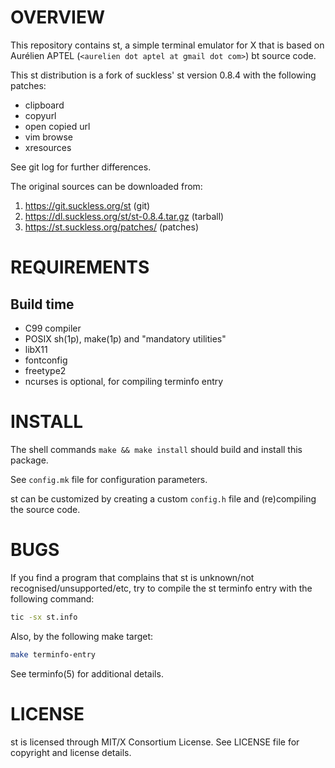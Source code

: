 OVERVIEW
========

This repository contains st, a simple terminal emulator for X that is
based on Aurélien APTEL (`<aurelien dot aptel at gmail dot com>`) bt
source code.

This st distribution is a fork of suckless' st version 0.8.4 with the
following patches:
  * clipboard
  * copyurl
  * open copied url
  * vim browse
  * xresources

See git log for further differences.

The original sources can be downloaded from:
  1. https://git.suckless.org/st                 (git)
  2. https://dl.suckless.org/st/st-0.8.4.tar.gz  (tarball)
  3. https://st.suckless.org/patches/            (patches)


REQUIREMENTS
============

Build time
----------
  * C99 compiler
  * POSIX sh(1p), make(1p) and "mandatory utilities"
  * libX11
  * fontconfig
  * freetype2
  * ncurses is optional, for compiling terminfo entry


INSTALL
=======

The shell commands `make && make install` should build and install
this package.

See `config.mk` file for configuration parameters.

st can be customized by creating a custom `config.h` file and
(re)compiling the source code.


BUGS
====

If you find a program that complains that st is unknown/not
recognised/unsupported/etc, try to compile the st terminfo entry with
the following command:
```sh
tic -sx st.info
```

Also, by the following make target:
```sh
make terminfo-entry
```

See terminfo(5) for additional details.


LICENSE
=======

st is licensed through MIT/X Consortium License.
See LICENSE file for copyright and license details.
